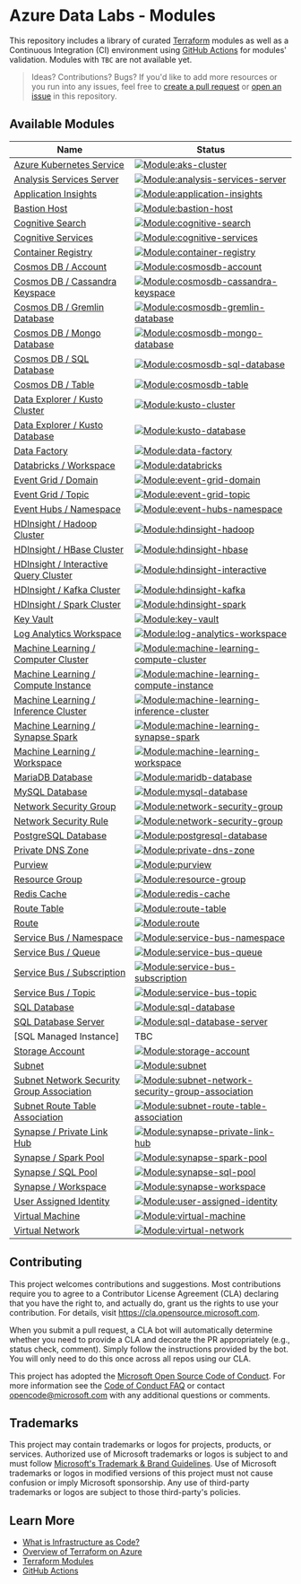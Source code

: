 # Azure Data Labs - Modules

This repository includes a library of curated [Terraform](https://registry.terraform.io/providers/hashicorp/azurerm/latest) modules as well as a Continuous Integration (CI) environment using [GitHub Actions](https://github.com/features/actions) for modules' validation. Modules with `TBC` are not available yet.

> Ideas? Contributions? Bugs? If you'd like to add more resources or you run into any issues, feel free to [create a pull request](https://github.com/Azure/azure-data-labs-modules/pulls) or [open an issue](https://github.com/Azure/azure-data-labs-modules/issues) in this repository.

## Available Modules

| Name | Status |
| - | - |
| [Azure Kubernetes Service](https://github.com/Azure/azure-data-labs-modules/tree/main/terraform/aks-cluster) | [![Module:aks-cluster](https://github.com/Azure/azure-data-labs-modules/actions/workflows/aks-cluster.yml/badge.svg)](https://github.com/Azure/azure-data-labs-modules/actions/workflows/aks-cluster.yml) |
| [Analysis Services Server](https://github.com/Azure/azure-data-labs-modules/tree/main/terraform/analysis-services-server) | [![Module:analysis-services-server](https://github.com/Azure/azure-data-labs-modules/actions/workflows/analysis-services-server.yml/badge.svg)](https://github.com/Azure/azure-data-labs-modules/actions/workflows/analysis-services-server.yml) |
| [Application Insights](https://github.com/Azure/azure-data-labs-modules/tree/main/terraform/application-insights) | [![Module:application-insights](https://github.com/Azure/azure-data-labs-modules/actions/workflows/application-insights.yml/badge.svg)](https://github.com/Azure/azure-data-labs-modules/actions/workflows/application-insights.yml) |
| [Bastion Host](https://github.com/Azure/azure-data-labs-modules/tree/main/terraform/bastion-host) | [![Module:bastion-host](https://github.com/Azure/azure-data-labs-modules/actions/workflows/bastion-host.yml/badge.svg)](https://github.com/Azure/azure-data-labs-modules/actions/workflows/bastion-host.yml) |
| [Cognitive Search](https://github.com/Azure/azure-data-labs-modules/tree/main/terraform/cognitive-search) | [![Module:cognitive-search](https://github.com/Azure/azure-data-labs-modules/actions/workflows/cognitive-search.yml/badge.svg)](https://github.com/Azure/azure-data-labs-modules/actions/workflows/cognitive-search.yml) |
| [Cognitive Services](https://github.com/Azure/azure-data-labs-modules/tree/main/terraform/cognitive-services) |[![Module:cognitive-services](https://github.com/Azure/azure-data-labs-modules/actions/workflows/cognitive-services.yml/badge.svg)](https://github.com/Azure/azure-data-labs-modules/actions/workflows/cognitive-services.yml) |
| [Container Registry](https://github.com/Azure/azure-data-labs-modules/tree/main/terraform/container-registry) | [![Module:container-registry](https://github.com/Azure/azure-data-labs-modules/actions/workflows/container-registry.yml/badge.svg)](https://github.com/Azure/azure-data-labs-modules/actions/workflows/container-registry.yml) |
| [Cosmos DB / Account](https://github.com/Azure/azure-data-labs-modules/tree/main/terraform/cosmosdb/cosmosdb-account) | [![Module:cosmosdb-account](https://github.com/Azure/azure-data-labs-modules/actions/workflows/cosmosdb-account.yml/badge.svg)](https://github.com/Azure/azure-data-labs-modules/actions/workflows/cosmosdb-account.yml)
| [Cosmos DB / Cassandra Keyspace](https://github.com/Azure/azure-data-labs-modules/tree/main/terraform/cosmosdb/cosmosdb-cassandra-keyspace) | [![Module:cosmosdb-cassandra-keyspace](https://github.com/Azure/azure-data-labs-modules/actions/workflows/cosmosdb-cassandra-keyspace.yml/badge.svg)](https://github.com/Azure/azure-data-labs-modules/actions/workflows/cosmosdb-cassandra-keyspace.yml)
| [Cosmos DB / Gremlin Database](https://github.com/Azure/azure-data-labs-modules/tree/main/terraform/cosmosdb/cosmosdb-gremlin-database) | [![Module:cosmosdb-gremlin-database](https://github.com/Azure/azure-data-labs-modules/actions/workflows/cosmosdb-gremlin-database.yml/badge.svg)](https://github.com/Azure/azure-data-labs-modules/actions/workflows/cosmosdb-gremlin-database.yml)
| [Cosmos DB / Mongo Database](https://github.com/Azure/azure-data-labs-modules/tree/main/terraform/cosmosdb/cosmosdb-mongo-database) | [![Module:cosmosdb-mongo-database](https://github.com/Azure/azure-data-labs-modules/actions/workflows/cosmosdb-mongo-database.yml/badge.svg)](https://github.com/Azure/azure-data-labs-modules/actions/workflows/cosmosdb-mongo-database.yml)
| [Cosmos DB / SQL Database](https://github.com/Azure/azure-data-labs-modules/tree/main/terraform/cosmosdb/cosmosdb-sql-database) | [![Module:cosmosdb-sql-database](https://github.com/Azure/azure-data-labs-modules/actions/workflows/cosmosdb-sql-database.yml/badge.svg)](https://github.com/Azure/azure-data-labs-modules/actions/workflows/cosmosdb-sql-database.yml)
| [Cosmos DB / Table](https://github.com/Azure/azure-data-labs-modules/tree/main/terraform/cosmosdb/cosmosdb-table) | [![Module:cosmosdb-table](https://github.com/Azure/azure-data-labs-modules/actions/workflows/cosmosdb-table.yml/badge.svg)](https://github.com/Azure/azure-data-labs-modules/actions/workflows/cosmosdb-table.yml)
| [Data Explorer / Kusto Cluster](https://github.com/Azure/azure-data-labs-modules/tree/main/terraform/data-explorer/kusto-cluster) | [![Module:kusto-cluster](https://github.com/Azure/azure-data-labs-modules/actions/workflows/kusto-cluster.yml/badge.svg)](https://github.com/Azure/azure-data-labs-modules/actions/workflows/kusto-cluster.yml)
| [Data Explorer / Kusto Database](https://github.com/Azure/azure-data-labs-modules/tree/main/terraform/data-explorer/kusto-database) | [![Module:kusto-database](https://github.com/Azure/azure-data-labs-modules/actions/workflows/kusto-database.yml/badge.svg)](https://github.com/Azure/azure-data-labs-modules/actions/workflows/kusto-database.yml)
| [Data Factory](https://github.com/Azure/azure-data-labs-modules/tree/main/terraform/data-factory) | [![Module:data-factory](https://github.com/Azure/azure-data-labs-modules/actions/workflows/data-factory.yml/badge.svg)](https://github.com/Azure/azure-data-labs-modules/actions/workflows/data-factory.yml) |
| [Databricks / Workspace](https://github.com/Azure/azure-data-labs-modules/tree/main/terraform/databricks) | [![Module:databricks](https://github.com/Azure/azure-data-labs-modules/actions/workflows/databricks.yml/badge.svg)](https://github.com/Azure/azure-data-labs-modules/actions/workflows/databricks.yml) |
| [Event Grid / Domain](https://github.com/Azure/azure-data-labs-modules/tree/main/terraform/event-grid/event-grid-domain) | [![Module:event-grid-domain](https://github.com/Azure/azure-data-labs-modules/actions/workflows/event-grid-domain.yml/badge.svg)](https://github.com/Azure/azure-data-labs-modules/actions/workflows/event-grid-domain.yml)
| [Event Grid / Topic](https://github.com/Azure/azure-data-labs-modules/tree/main/terraform/event-grid/event-grid-topic) | [![Module:event-grid-topic](https://github.com/Azure/azure-data-labs-modules/actions/workflows/event-grid-topic.yml/badge.svg)](https://github.com/Azure/azure-data-labs-modules/actions/workflows/event-grid-topic.yml)
| [Event Hubs / Namespace](https://github.com/Azure/azure-data-labs-modules/tree/main/terraform/event-hubs/event-hubs-namespace) | [![Module:event-hubs-namespace](https://github.com/Azure/azure-data-labs-modules/actions/workflows/event-hubs-namespace.yml/badge.svg)](https://github.com/Azure/azure-data-labs-modules/actions/workflows/event-hubs-namespace.yml)
| [HDInsight / Hadoop Cluster](https://github.com/Azure/azure-data-labs-modules/tree/main/terraform/hdinsight/hdinsight-hadoop) | [![Module:hdinsight-hadoop](https://github.com/Azure/azure-data-labs-modules/actions/workflows/hdinsight-hadoop.yml/badge.svg)](https://github.com/Azure/azure-data-labs-modules/actions/workflows/hdinsight-hadoop.yml) |
| [HDInsight / HBase Cluster](https://github.com/Azure/azure-data-labs-modules/tree/main/terraform/hdinsight/hdinsight-hbase) | [![Module:hdinsight-hbase](https://github.com/Azure/azure-data-labs-modules/actions/workflows/hdinsight-hbase.yml/badge.svg)](https://github.com/Azure/azure-data-labs-modules/actions/workflows/hdinsight-hbase.yml) |
| [HDInsight / Interactive Query Cluster](https://github.com/Azure/azure-data-labs-modules/tree/main/terraform/hdinsight/hdinsight-interactive) | [![Module:hdinsight-interactive](https://github.com/Azure/azure-data-labs-modules/actions/workflows/hdinsight-interactive.yml/badge.svg)](https://github.com/Azure/azure-data-labs-modules/actions/workflows/hdinsight-interactive.yml) |
| [HDInsight / Kafka Cluster](https://github.com/Azure/azure-data-labs-modules/tree/main/terraform/hdinsight/hdinsight-kafka) | [![Module:hdinsight-kafka](https://github.com/Azure/azure-data-labs-modules/actions/workflows/hdinsight-kafka.yml/badge.svg)](https://github.com/Azure/azure-data-labs-modules/actions/workflows/hdinsight-kafka.yml) |
| [HDInsight / Spark Cluster](https://github.com/Azure/azure-data-labs-modules/tree/main/terraform/hdinsight/hdinsight-spark) | [![Module:hdinsight-spark](https://github.com/Azure/azure-data-labs-modules/actions/workflows/hdinsight-spark.yml/badge.svg)](https://github.com/Azure/azure-data-labs-modules/actions/workflows/hdinsight-spark.yml) |
| [Key Vault](https://github.com/Azure/azure-data-labs-modules/tree/main/terraform/key-vault) | [![Module:key-vault](https://github.com/Azure/azure-data-labs-modules/actions/workflows/key-vault.yml/badge.svg)](https://github.com/Azure/azure-data-labs-modules/actions/workflows/key-vault.yml) | 
| [Log Analytics Workspace](https://github.com/Azure/azure-data-labs-modules/tree/main/terraform/log-analytics/log-analytics-workspace) | [![Module:log-analytics-workspace](https://github.com/Azure/azure-data-labs-modules/actions/workflows/log-analytics-workspace.yml/badge.svg)](https://github.com/Azure/azure-data-labs-modules/actions/workflows/log-analytics-workspace.yml)
| [Machine Learning / Computer Cluster](https://github.com/Azure/azure-data-labs-modules/tree/main/terraform/machine-learning/machine-learning-compute-cluster) | [![Module:machine-learning-compute-cluster](https://github.com/Azure/azure-data-labs-modules/actions/workflows/machine-learning-compute-cluster.yml/badge.svg)](https://github.com/Azure/azure-data-labs-modules/actions/workflows/machine-learning-compute-cluster.yml) |
| [Machine Learning / Compute Instance](https://github.com/Azure/azure-data-labs-modules/tree/main/terraform/machine-learning/machine-learning-compute-instance) | [![Module:machine-learning-compute-instance](https://github.com/Azure/azure-data-labs-modules/actions/workflows/machine-learning-compute-instance.yml/badge.svg)](https://github.com/Azure/azure-data-labs-modules/actions/workflows/machine-learning-compute-instance.yml) |
| [Machine Learning / Inference Cluster](https://github.com/Azure/azure-data-labs-modules/tree/main/terraform/machine-learning/machine-learning-inference-cluster) | [![Module:machine-learning-inference-cluster](https://github.com/Azure/azure-data-labs-modules/actions/workflows/machine-learning-inference-cluster.yml/badge.svg)](https://github.com/Azure/azure-data-labs-modules/actions/workflows/machine-learning-inference-cluster.yml) |
| [Machine Learning / Synapse Spark](https://github.com/Azure/azure-data-labs-modules/tree/main/terraform/machine-learning/machine-learning-synapse-spark) | [![Module:machine-learning-synapse-spark](https://github.com/Azure/azure-data-labs-modules/actions/workflows/machine-learning-synapse-spark.yml/badge.svg)](https://github.com/Azure/azure-data-labs-modules/actions/workflows/machine-learning-synapse-spark.yml) |
| [Machine Learning / Workspace](https://github.com/Azure/azure-data-labs-modules/tree/main/terraform/machine-learning/machine-learning-workspace) |[![Module:machine-learning-workspace](https://github.com/Azure/azure-data-labs-modules/actions/workflows/machine-learning-workspace.yml/badge.svg)](https://github.com/Azure/azure-data-labs-modules/actions/workflows/machine-learning-workspace.yml) |
| [MariaDB Database](https://github.com/Azure/azure-data-labs-modules/tree/main/terraform/mariadb-database) | [![Module:maridb-database](https://github.com/Azure/azure-data-labs-modules/actions/workflows/mariadb-database.yml/badge.svg)](https://github.com/Azure/azure-data-labs-modules/actions/workflows/mariadb-database.yml) |
| [MySQL Database](https://github.com/Azure/azure-data-labs-modules/tree/main/terraform/mysql-database) | [![Module:mysql-database](https://github.com/Azure/azure-data-labs-modules/actions/workflows/mysql-database.yml/badge.svg)](https://github.com/Azure/azure-data-labs-modules/actions/workflows/mysql-database.yml) |
| [Network Security Group](https://github.com/Azure/azure-data-labs-modules/tree/main/terraform/network-security-group) |[![Module:network-security-group](https://github.com/Azure/azure-data-labs-modules/actions/workflows/network-security-group.yml/badge.svg)](https://github.com/Azure/azure-data-labs-modules/actions/workflows/network-security-group.yml) |
| [Network Security Rule](https://github.com/Azure/azure-data-labs-modules/tree/main/terraform/network-security-rule) |[![Module:network-security-group](https://github.com/Azure/azure-data-labs-modules/actions/workflows/network-security-group.yml/badge.svg)](https://github.com/Azure/azure-data-labs-modules/actions/workflows/network-security-group.yml)|
| [PostgreSQL Database](https://github.com/Azure/azure-data-labs-modules/tree/main/terraform/postgresql-database) | [![Module:postgresql-database](https://github.com/Azure/azure-data-labs-modules/actions/workflows/postgresql-database.yml/badge.svg)](https://github.com/Azure/azure-data-labs-modules/actions/workflows/postgresql-database.yml) |
| [Private DNS Zone](https://github.com/Azure/azure-data-labs-modules/tree/main/terraform/private-dns-zone) | [![Module:private-dns-zone](https://github.com/Azure/azure-data-labs-modules/actions/workflows/private-dns-zone.yml/badge.svg)](https://github.com/Azure/azure-data-labs-modules/actions/workflows/private-dns-zone.yml) |
| [Purview](https://github.com/Azure/azure-data-labs-modules/tree/main/terraform/purview) | [![Module:purview](https://github.com/Azure/azure-data-labs-modules/actions/workflows/purview.yml/badge.svg)](https://github.com/Azure/azure-data-labs-modules/actions/workflows/purview.yml) |
| [Resource Group](https://github.com/Azure/azure-data-labs-modules/tree/main/terraform/resource-group) | [![Module:resource-group](https://github.com/Azure/azure-data-labs-modules/actions/workflows/resource-group.yml/badge.svg)](https://github.com/Azure/azure-data-labs-modules/actions/workflows/resource-group.yml) |
| [Redis Cache](https://github.com/Azure/azure-data-labs-modules/tree/main/terraform/redis-cache) | [![Module:redis-cache](https://github.com/Azure/azure-data-labs-modules/actions/workflows/redis-cache.yml/badge.svg)](https://github.com/Azure/azure-data-labs-modules/actions/workflows/redis-cache.yml) |
| [Route Table](https://github.com/Azure/azure-data-labs-modules/tree/main/terraform/route-table) | [![Module:route-table](https://github.com/Azure/azure-data-labs-modules/actions/workflows/route-table.yml/badge.svg)](https://github.com/Azure/azure-data-labs-modules/actions/workflows/route-table.yml) |
| [Route](https://github.com/Azure/azure-data-labs-modules/tree/main/terraform/route) | [![Module:route](https://github.com/Azure/azure-data-labs-modules/actions/workflows/route.yml/badge.svg)](https://github.com/Azure/azure-data-labs-modules/actions/workflows/route.yml) |
| [Service Bus / Namespace](https://github.com/Azure/azure-data-labs-modules/tree/main/terraform/service-bus/service-bus-namespace) | [![Module:service-bus-namespace](https://github.com/Azure/azure-data-labs-modules/actions/workflows/service-bus-namespace.yml/badge.svg)](https://github.com/Azure/azure-data-labs-modules/actions/workflows/service-bus-namespace.yml) |
| [Service Bus / Queue](https://github.com/Azure/azure-data-labs-modules/tree/main/terraform/service-bus/service-bus-queue) | [![Module:service-bus-queue](https://github.com/Azure/azure-data-labs-modules/actions/workflows/service-bus-queue.yml/badge.svg)](https://github.com/Azure/azure-data-labs-modules/actions/workflows/service-bus-queue.yml) |
| [Service Bus / Subscription](https://github.com/Azure/azure-data-labs-modules/tree/main/terraform/service-bus/service-bus-subscription) | [![Module:service-bus-subscription](https://github.com/Azure/azure-data-labs-modules/actions/workflows/service-bus-subscription.yml/badge.svg)](https://github.com/Azure/azure-data-labs-modules/actions/workflows/service-bus-subscription.yml) |
| [Service Bus / Topic](https://github.com/Azure/azure-data-labs-modules/tree/main/terraform/service-bus/service-bus-topic) | [![Module:service-bus-topic](https://github.com/Azure/azure-data-labs-modules/actions/workflows/service-bus-topic.yml/badge.svg)](https://github.com/Azure/azure-data-labs-modules/actions/workflows/service-bus-topic.yml) |
| [SQL Database](https://github.com/Azure/azure-data-labs-modules/tree/main/terraform/sql-database) | [![Module:sql-database](https://github.com/Azure/azure-data-labs-modules/actions/workflows/sql-database.yml/badge.svg)](https://github.com/Azure/azure-data-labs-modules/actions/workflows/sql-database.yml) |
| [SQL Database Server](https://github.com/Azure/azure-data-labs-modules/tree/main/terraform/sql-database-server) | [![Module:sql-database-server](https://github.com/Azure/azure-data-labs-modules/actions/workflows/sql-database-server.yml/badge.svg)](https://github.com/Azure/azure-data-labs-modules/actions/workflows/sql-database-server.yml) |
| [SQL Managed Instance] | TBC
| [Storage Account](https://github.com/Azure/azure-data-labs-modules/tree/main/terraform/storage-account) | [![Module:storage-account](https://github.com/Azure/azure-data-labs-modules/actions/workflows/storage-account.yml/badge.svg)](https://github.com/Azure/azure-data-labs-modules/actions/workflows/storage-account.yml) |
| [Subnet](https://github.com/Azure/azure-data-labs-modules/tree/main/terraform/subnet) | [![Module:subnet](https://github.com/Azure/azure-data-labs-modules/actions/workflows/subnet.yml/badge.svg)](https://github.com/Azure/azure-data-labs-modules/actions/workflows/subnet.yml) | 
| [Subnet Network Security Group Association](https://github.com/Azure/azure-data-labs-modules/tree/main/terraform/network-security-group) | [![Module:subnet-network-security-group-association](https://github.com/Azure/azure-data-labs-modules/actions/workflows/subnet-network-security-group-association.yml/badge.svg)](https://github.com/Azure/azure-data-labs-modules/actions/workflows/subnet-network-security-group-association.yml) | 
| [Subnet Route Table Association](https://github.com/Azure/azure-data-labs-modules/tree/main/terraform/subnet-route-table-association) | [![Module:subnet-route-table-association](https://github.com/Azure/azure-data-labs-modules/actions/workflows/subnet-route-table-association.yml/badge.svg)](https://github.com/Azure/azure-data-labs-modules/actions/workflows/subnet-route-table-association.yml) | 
| [Synapse / Private Link Hub](https://github.com/Azure/azure-data-labs-modules/tree/main/terraform/synapse/synapse-private-link-hub) | [![Module:synapse-private-link-hub](https://github.com/Azure/azure-data-labs-modules/actions/workflows/synapse-private-link-hub.yml/badge.svg)](https://github.com/Azure/azure-data-labs-modules/actions/workflows/synapse-private-link-hub.yml) |
| [Synapse / Spark Pool](https://github.com/Azure/azure-data-labs-modules/tree/main/terraform/synapse/synapse-spark-pool) | [![Module:synapse-spark-pool](https://github.com/Azure/azure-data-labs-modules/actions/workflows/synapse-spark-pool.yml/badge.svg)](https://github.com/Azure/azure-data-labs-modules/actions/workflows/synapse-spark-pool.yml) |
| [Synapse / SQL Pool](https://github.com/Azure/azure-data-labs-modules/tree/main/terraform/synapse/synapse-sql-pool) | [![Module:synapse-sql-pool](https://github.com/Azure/azure-data-labs-modules/actions/workflows/synapse-sql-pool.yml/badge.svg)](https://github.com/Azure/azure-data-labs-modules/actions/workflows/synapse-sql-pool.yml) |
| [Synapse / Workspace](https://github.com/Azure/azure-data-labs-modules/tree/main/terraform/synapse/synapse-workspace) | [![Module:synapse-workspace](https://github.com/Azure/azure-data-labs-modules/actions/workflows/synapse-workspace.yml/badge.svg)](https://github.com/Azure/azure-data-labs-modules/actions/workflows/synapse-workspace.yml) |
| [User Assigned Identity](https://github.com/Azure/azure-data-labs-modules/tree/main/terraform/user-assigned-identity) | [![Module:user-assigned-identity](https://github.com/Azure/azure-data-labs-modules/actions/workflows/user-assigned-identity.yml/badge.svg)](https://github.com/Azure/azure-data-labs-modules/actions/workflows/user-assigned-identity.yml) |
| [Virtual Machine](https://github.com/Azure/azure-data-labs-modules/tree/main/terraform/virtual-machine) | [![Module:virtual-machine](https://github.com/Azure/azure-data-labs-modules/actions/workflows/virtual-machine.yml/badge.svg)](https://github.com/Azure/azure-data-labs-modules/actions/workflows/virtual-machine.yml) |
| [Virtual Network](https://github.com/Azure/azure-data-labs-modules/tree/main/terraform/virtual-network) | [![Module:virtual-network](https://github.com/Azure/azure-data-labs-modules/actions/workflows/virtual-network.yml/badge.svg)](https://github.com/Azure/azure-data-labs-modules/actions/workflows/virtual-network.yml)

## Contributing

This project welcomes contributions and suggestions.  Most contributions require you to agree to a
Contributor License Agreement (CLA) declaring that you have the right to, and actually do, grant us
the rights to use your contribution. For details, visit https://cla.opensource.microsoft.com.

When you submit a pull request, a CLA bot will automatically determine whether you need to provide
a CLA and decorate the PR appropriately (e.g., status check, comment). Simply follow the instructions
provided by the bot. You will only need to do this once across all repos using our CLA.

This project has adopted the [Microsoft Open Source Code of Conduct](https://opensource.microsoft.com/codeofconduct/).
For more information see the [Code of Conduct FAQ](https://opensource.microsoft.com/codeofconduct/faq/) or
contact [opencode@microsoft.com](mailto:opencode@microsoft.com) with any additional questions or comments.

## Trademarks

This project may contain trademarks or logos for projects, products, or services. Authorized use of Microsoft 
trademarks or logos is subject to and must follow 
[Microsoft's Trademark & Brand Guidelines](https://www.microsoft.com/en-us/legal/intellectualproperty/trademarks/usage/general).
Use of Microsoft trademarks or logos in modified versions of this project must not cause confusion or imply Microsoft sponsorship.
Any use of third-party trademarks or logos are subject to those third-party's policies.

## Learn More

- [What is Infrastructure as Code?](https://docs.microsoft.com/en-us/devops/deliver/what-is-infrastructure-as-code)
- [Overview of Terraform on Azure](https://docs.microsoft.com/en-us/azure/developer/terraform/overview)
- [Terraform Modules](https://www.terraform.io/language/modules)
- [GitHub Actions](https://github.com/features/actions)

